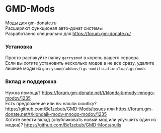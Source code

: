 # GMD-Mods
Моды для gm-donate.ru  
Расширяют функционал авто-донат системы  
Разработанно специально для https://forum.gm-donate.ru/  

### Установка
Просто распакуйте папку `garrysmod` в корень вашего сервера.  
Если вы хотите установить несколько модов а не все сразу, удалите лишние моды из `garrysmod/addons/igs-modification/lua/igs/mods`  

### Вклад и поддержка
Нужна помощь? https://forum.gm-donate.net/t/klondajk-mody-mnogo-modov/1235  
Есть предложение или вы нашли ошибку? https://github.com/Be1zebub/GMD-Mods/issues или https://forum.gm-donate.net/t/klondajk-mody-mnogo-modov/1235  
Хотите внести вклад (опубликовать новый мод или улучшить один из модов)? https://github.com/Be1zebub/GMD-Mods/pulls
